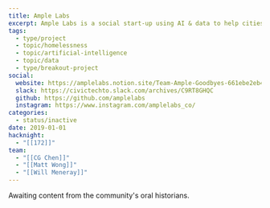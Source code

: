 ```yaml
---
title: Ample Labs
excerpt: Ample Labs is a social start-up using AI & data to help cities prevent homelessness.
tags:
  - type/project
  - topic/homelessness
  - topic/artificial-intelligence
  - topic/data
  - type/breakout-project
social:
  website: https://amplelabs.notion.site/Team-Ample-Goodbyes-661ebe2eb4994dfebcd542408601a96c
  slack: https://civictechto.slack.com/archives/C9RT8GHQC
  github: https://github.com/amplelabs
  instagram: https://www.instagram.com/amplelabs_co/
categories:
  - status/inactive
date: 2019-01-01
hacknight:
  - "[[172]]"
team:
  - "[[CG Chen]]"
  - "[[Matt Wong]]"
  - "[[Will Meneray]]"
---
```

Awaiting content from the community's oral historians.